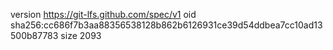 version https://git-lfs.github.com/spec/v1
oid sha256:cc686f7b3aa88356538128b862b6126931ce39d54ddbea7cc10ad13500b87783
size 2093
